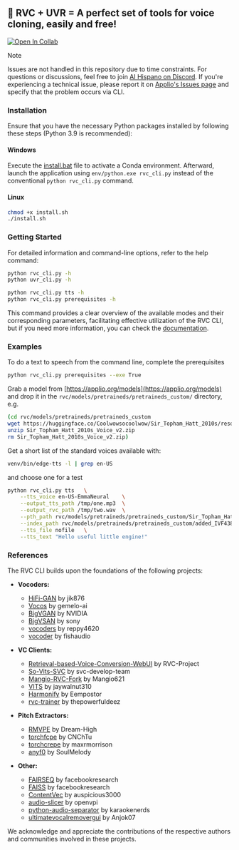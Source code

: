 ## 🚀 RVC + UVR = A perfect set of tools for voice cloning, easily and free!

[![Open In Collab](https://colab.research.google.com/assets/colab-badge.svg)](https://colab.research.google.com/github/iahispano/applio/blob/master/assets/Applio_NoUI.ipynb)

> [!NOTE]  
> Issues are not handled in this repository due to time constraints. For questions or discussions, feel free to join [AI Hispano on Discord](https://discord.gg/iahispano). If you're experiencing a technical issue, please report it on [Applio's Issues page](https://github.com/IAHispano/Applio/issues) and specify that the problem occurs via CLI.

### Installation

Ensure that you have the necessary Python packages installed by following these steps (Python 3.9 is recommended):

#### Windows

Execute the [install.bat](./install.bat) file to activate a Conda environment. Afterward, launch the application using `env/python.exe rvc_cli.py` instead of the conventional `python rvc_cli.py` command.

#### Linux

```bash
chmod +x install.sh
./install.sh
```

### Getting Started

For detailed information and command-line options, refer to the help command:

```bash
python rvc_cli.py -h
python uvr_cli.py -h

python rvc_cli.py tts -h
python rvc_cli.py prerequisites -h
```

This command provides a clear overview of the available modes and their corresponding parameters, facilitating effective utilization of the RVC CLI, but if you need more information, you can check the [documentation](https://rvc-cli.pages.dev/).

### Examples

To do a text to speech from the command line, complete the prerequisites

```bash
python rvc_cli.py prerequisites --exe True
```

Grab a model from [https://applio.org/models](https://applio.org/models) and drop it in the `rvc/models/pretraineds/pretraineds_custom/` directory, e.g.

```bash
(cd rvc/models/pretraineds/pretraineds_custom
wget https://huggingface.co/Coolwowsocoolwow/Sir_Topham_Hatt_2010s/resolve/main/Sir_Topham_Hatt_2010s_Voice_v2.zip
unzip Sir_Topham_Hatt_2010s_Voice_v2.zip
rm Sir_Topham_Hatt_2010s_Voice_v2.zip)
```

Get a short list of the standard voices available with:

```bash
venv/bin/edge-tts -l | grep en-US
```

and choose one for a test

```bash
python rvc_cli.py tts	\
	--tts_voice en-US-EmmaNeural	\
	--output_tts_path /tmp/one.mp3	\
	--output_rvc_path /tmp/two.wav	\
	--pth_path rvc/models/pretraineds/pretraineds_custom/Sir_Topham_Hatt_2010s_Voice_e220_s3740.pth	\
	--index_path rvc/models/pretraineds/pretraineds_custom/added_IVF438_Flat_nprobe_1_Sir_Topham_Hatt_2010s_Voice_v2.index	\
	--tts_file nofile	\
	--tts_text "Hello useful little engine!"
```

### References

The RVC CLI builds upon the foundations of the following projects:

- **Vocoders:**

  - [HiFi-GAN](https://github.com/jik876/hifi-gan) by jik876
  - [Vocos](https://github.com/gemelo-ai/vocos) by gemelo-ai
  - [BigVGAN](https://github.com/NVIDIA/BigVGAN) by NVIDIA
  - [BigVSAN](https://github.com/sony/bigvsan) by sony
  - [vocoders](https://github.com/reppy4620/vocoders) by reppy4620
  - [vocoder](https://github.com/fishaudio/vocoder) by fishaudio

- **VC Clients:**

  - [Retrieval-based-Voice-Conversion-WebUI](https://github.com/RVC-Project/Retrieval-based-Voice-Conversion-WebUI) by RVC-Project
  - [So-Vits-SVC](https://github.com/svc-develop-team/so-vits-svc) by svc-develop-team
  - [Mangio-RVC-Fork](https://github.com/Mangio621/Mangio-RVC-Fork) by Mangio621
  - [VITS](https://github.com/jaywalnut310/vits) by jaywalnut310
  - [Harmonify](https://huggingface.co/Eempostor/Harmonify) by Eempostor
  - [rvc-trainer](https://github.com/thepowerfuldeez/rvc-trainer) by thepowerfuldeez

- **Pitch Extractors:**

  - [RMVPE](https://github.com/Dream-High/RMVPE) by Dream-High
  - [torchfcpe](https://github.com/CNChTu/FCPE) by CNChTu
  - [torchcrepe](https://github.com/maxrmorrison/torchcrepe) by maxrmorrison
  - [anyf0](https://github.com/SoulMelody/anyf0) by SoulMelody

- **Other:**
  - [FAIRSEQ](https://github.com/facebookresearch/fairseq) by facebookresearch
  - [FAISS](https://github.com/facebookresearch/faiss) by facebookresearch
  - [ContentVec](https://github.com/auspicious3000/contentvec/) by auspicious3000
  - [audio-slicer](https://github.com/openvpi/audio-slicer) by openvpi
  - [python-audio-separator](https://github.com/karaokenerds/python-audio-separator) by karaokenerds
  - [ultimatevocalremovergui](https://github.com/Anjok07/ultimatevocalremovergui) by Anjok07

We acknowledge and appreciate the contributions of the respective authors and communities involved in these projects.

